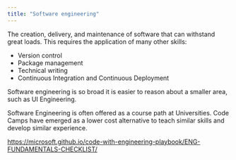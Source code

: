 ```yaml
---
title: "Software engineering"
---
```


The creation, delivery, and maintenance of software that can withstand great loads. This requires the application of many other skills:

- Version control
- Package management
- Technical writing
- Continuous Integration and Continuous Deployment

Software engineering is so broad it is easier to reason about a smaller area, such as UI Engineering.

Software Engineering is often offered as a course path at Universities. Code Camps have emerged as a lower cost alternative to teach similar skills and develop similar experience.

https://microsoft.github.io/code-with-engineering-playbook/ENG-FUNDAMENTALS-CHECKLIST/